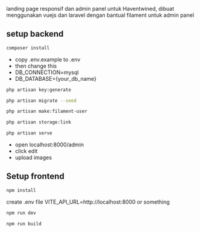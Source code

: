landing page responsif dan admin panel untuk Haventwined, dibuat menggunakan vuejs dan laravel dengan bantual filament untuk admin panel

## setup backend

```sh
composer install
```
- copy .env.example to .env
- then change this
- DB_CONNECTION=mysql
- DB_DATABASE={your_db_name}

```sh
php artisan key:generate
```
```sh
php artisan migrate --seed
```
```sh
php artisan make:filament-user
```
```sh
php artisan storage:link
```
```sh
php artisan serve
```

- open localhost:8000/admin
- click edit
- upload images


## Setup frontend
```sh
npm install
```
create .env file
VITE_API_URL=http://localhost:8000 or something  
```sh
npm run dev
```
```sh
npm run build
```
